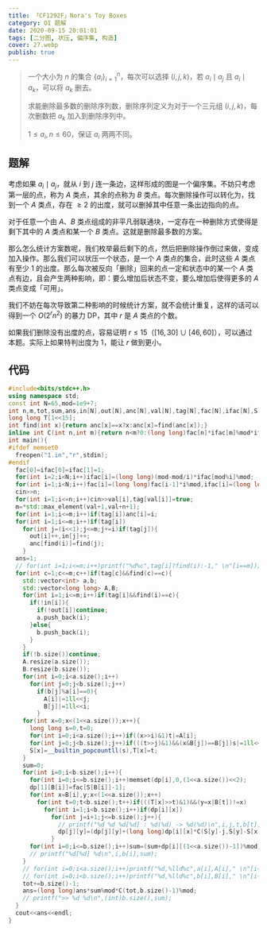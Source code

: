 ```yaml
---
title: 「CF1292F」Nora's Toy Boxes
category: OI 题解
date: 2020-09-15 20:01:01
tags: [二分图, 状压, 偏序集, 构造]
cover: 27.webp
publish: true
---
```


> 一个大小为 $n$ 的集合 $\{a_i\}_{i=1}^n$，每次可以选择 $(i,j,k)$，若 $a_i \mid a_j$ 且 $a_i \mid a_k$，可以将 $a_k$ 删去。
> 
> 求能删除最多数的删除序列数，删除序列定义为对于一个三元组 $(i,j,k)$，每次删数把 $a_k$ 加入到删除序列中。
> 
> $1 \leq a_i, n \leq 60$，保证 $a_i$ 两两不同。

<!--more-->

## 题解

考虑如果 $a_i \mid a_j$，就从 $i$ 到 $j$ 连一条边，这样形成的图是一个偏序集。不妨只考虑第一层的点，称为 $A$ 类点，其余的点称为 $B$ 类点。每次删除操作可以转化为，找到一个 $A$ 类点，存在 $\geq 2$ 的出度，就可以删掉其中任意一条出边指向的点。

对于任意一个由 $A$、$B$ 类点组成的非平凡弱联通块，一定存在一种删除方式使得是剩下其中的 $A$ 类点和某一个 $B$ 类点。这就是删除最多数的方案。

那么怎么统计方案数呢，我们枚举最后剩下的点，然后把删除操作倒过来做，变成加入操作。那么我们可以状压一个状态，是一个 $A$ 类点的集合，此时这些 $A$ 类点有至少 $1$ 的出度。那么每次被反向「删除」回来的点一定和状态中的某一个 $A$ 类点有边，且会产生两种影响，即：要么增加后状态不变，要么增加后使得更多的 $A$ 类点变成「可用」。

我们不妨在每次导致第二种影响的时候统计方案，就不会统计重复，这样的话可以得到一个 $O(2^{r} n^2)$ 的暴力 DP，其中 $r$ 是 $A$ 类点的个数。

如果我们删除没有出度的点，容易证明 $r \leq 15$（$[16,30] \cup [46,60]$），可以通过本题。实际上如果特判出度为 $1$，能让 $r$ 做到更小。

## 代码

<!--more-->

```cpp
#include<bits/stdc++.h>
using namespace std;
const int N=65,mod=1e9+7;
int n,m,tot,sum,ans,in[N],out[N],anc[N],val[N],tag[N],fac[N],ifac[N],S[1<<15],dp[N][1<<15];
long long T[1<<15];
int find(int x){return anc[x]==x?x:anc[x]=find(anc[x]);}
inline int C(int n,int m){return n<m?0:(long long)fac[n]*ifac[m]%mod*ifac[n-m]%mod;}
int main(){
#ifdef memset0
  freopen("1.in","r",stdin);
#endif
  fac[0]=ifac[0]=ifac[1]=1;
  for(int i=2;i<N;i++)ifac[i]=(long long)(mod-mod/i)*ifac[mod%i]%mod;
  for(int i=1;i<N;i++)fac[i]=(long long)fac[i-1]*i%mod,ifac[i]=(long long)ifac[i-1]*ifac[i]%mod;
  cin>>n;
  for(int i=1;i<=n;i++)cin>>val[i],tag[val[i]]=true;
  m=*std::max_element(val+1,val+n+1);
  for(int i=1;i<=m;i++)if(tag[i])anc[i]=i;
  for(int i=1;i<=m;i++)if(tag[i])
    for(int j=(i<<1);j<=m;j+=i)if(tag[j]){
      out[i]++,in[j]++;
      anc[find(i)]=find(j);
    }
  ans=1;
  // for(int i=1;i<=m;i++)printf("%d%c",tag[i]?find(i):-1," \n"[i==m]);
  for(int c=1;c<=m;c++)if(tag[c]&&find(c)==c){
    std::vector<int> a,b;
    std::vector<long long> A,B;
    for(int i=1;i<=m;i++)if(tag[i]&&find(i)==c){
      if(!in[i]){
        if(!out[i])continue;
        a.push_back(i);
      }else{
        b.push_back(i);
      }
    }
    if(!b.size())continue;
    A.resize(a.size());
    B.resize(b.size());
    for(int i=0;i<a.size();i++)
      for(int j=0;j<b.size();j++)
        if(b[j]%a[i]==0){
          A[i]|=1ll<<j;
          B[j]|=1ll<<i;
        }
    for(int x=0;x<(1<<a.size());x++){
      long long s=0,t=0;
      for(int i=0;i<a.size();i++)if((x>>i)&1)t|=A[i];
      for(int j=0;j<b.size();j++)if(((t>>j)&1)&&(x&B[j])==B[j])s|=1ll<<j;
      S[x]=__builtin_popcountll(s),T[x]=t;
    }
    sum=0;
    for(int i=0;i<b.size();i++){
      for(int i=0;i<=b.size();i++)memset(dp[i],0,(1<<a.size())<<2);
      dp[1][B[i]]=fac[S[B[i]]-1];
      for(int x=B[i],y;x<(1<<a.size());x++)
        for(int t=0;t<b.size();t++)if(((T[x]>>t)&1)&&(y=x|B[t])!=x)
          for(int i=1;i<b.size();i++)if(dp[i][x])
            for(int j=i+1;j<=b.size();j++){
              // printf("%d %d %d[%d] : %d(%d) -> %d(%d)\n",i,j,t,b[t],x,S[x],y,S[y]);
              dp[j][y]=(dp[j][y]+(long long)dp[i][x]*C(S[y]-j,S[y]-S[x]-1)%mod*fac[S[y]-S[x]-1])%mod;
            }
      for(int i=0;i<=b.size();i++)sum=(sum+dp[i][(1<<a.size())-1])%mod;
      // printf("%d[%d] %d\n",i,b[i],sum);
    }
    // for(int i=0;i<a.size();i++)printf("%d,%lld%c",a[i],A[i]," \n"[i+1==a.size()]);
    // for(int i=0;i<b.size();i++)printf("%d,%lld%c",b[i],B[i]," \n"[i+1==b.size()]);
    tot+=b.size()-1;
    ans=(long long)ans*sum%mod*C(tot,b.size()-1)%mod;
    // printf(">> %d %d\n",(int)b.size(),sum);
  }
  cout<<ans<<endl;
}
```